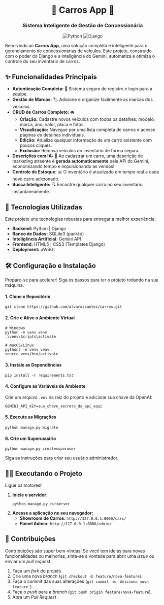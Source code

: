 <div align="center">

# 🚗 Carros App 🚗

### Sistema Inteligente de Gestão de Concessionária

</div>

<p align="center">

<img alt="Python" src="https://img.shields.io/badge/Python-3.10%2B-blue?style=for-the-badge&logo=python">

<img alt="Django" src="https://img.shields.io/badge/Django-4.2%2B-darkgreen?style=for-the-badge&logo=django">


Bem-vindo ao **Carros App**, uma solução completa e inteligente para o gerenciamento de concessionárias de veículos. Este projeto, construído com o poder do Django e a inteligência do Gemini, automatiza e otimiza o controle do seu inventário de carros.

</p>

## ✨ Funcionalidades Principais

* **Autenticação Completa:** 👤 Sistema seguro de registro e login para a equipe.
* **Gestão de Marcas:** 🏷️ Adicione e organize facilmente as marcas dos veículos.
* **CRUD de Carros Completo:** 🚘
  * **Criação:** Cadastre novos veículos com todos os detalhes: modelo, marca, ano, valor, placa e fotos.
  * **Visualização:** Navegue por uma lista completa de carros e acesse páginas de detalhes individuais.
  * **Edição:** Atualize qualquer informação de um carro existente com poucos cliques.
  * **Exclusão:** Remova veículos do inventário de forma segura.
* **Descrições com IA:** 🤖 Ao cadastrar um carro, uma descrição de marketing atraente é **gerada automaticamente** pela API do Gemini, economizando tempo e impulsionando as vendas!
* **Controle de Estoque:** 📊 O inventário é atualizado em tempo real a cada novo carro adicionado.
* **Busca Inteligente:** 🔍 Encontre qualquer carro no seu inventário instantaneamente.

## 🚀 Tecnologias Utilizadas

Este projeto une tecnologias robustas para entregar a melhor experiência:

* **Backend:** Python | Django
* **Banco de Dados:** SQLite3 (padrão)
* **Inteligência Artificial:** Gemini API
* **Frontend:** HTML5 | CSS3 (Templates Django)
* **Deployment:** uWSGI

## 🛠️ Configuração e Instalação

Prepare-se para acelerar! Siga os passos para ter o projeto rodando na sua máquina.

#### 1. Clone o Repositório

```
git clone https://github.com/alvarossantos/carros.git

```

#### 2. Crie e Ative o Ambiente Virtual

```
# Windows
python -m venv venv
.\venv\Scripts\activate

# macOS/Linux
python3 -m venv venv
source venv/bin/activate

```

#### 3. Instale as Dependências

```
pip install -r requirements.txt

```

#### 4. Configure as Variáveis de Ambiente

Crie um arquivo `.env` na raiz do projeto e adicione sua chave da OpenAI:

```
GEMINI_API_KEY=sua_chave_secreta_da_api_aqui

```

#### 5. Execute as Migrações

```
python manage.py migrate

```

#### 6. Crie um Superusuário

```
python manage.py createsuperuser

```

Siga as instruções para criar seu usuário administrador.

## 🏃‍♂️ Executando o Projeto

Ligue os motores!

1. **Inicie o servidor:**
   ```
   python manage.py runserver

   ```
2. **Acesse a aplicação no seu navegador:**
   * **Showroom de Carros:** `http://127.0.0.1:8000/cars/`
   * **Painel Admin:** `http://127.0.0.1:8000/admin/`

## 🤝 Contribuições

Contribuições são super bem-vindas! Se você tem ideias para novas funcionalidades ou melhorias, sinta-se à vontade para abrir uma *issue* ou enviar um  *pull request* .

1. Faça um *fork* do projeto.
2. Crie uma nova *branch* (`git checkout -b feature/nova-feature`).
3. Faça o *commit* das suas alterações (`git commit -m 'Adiciona nova feature'`).
4. Faça o *push* para a *branch* (`git push origin feature/nova-feature`).
5. Abra um  *Pull Request* .
